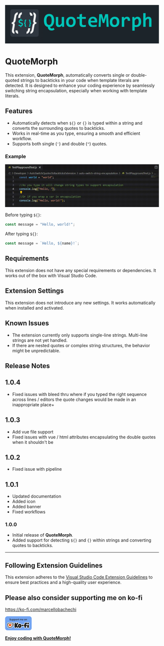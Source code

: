 <img style="width:auto; max-height:256px" src="docs/images/banner.png"/>
    


# QuoteMorph

This extension, **QuoteMorph**, automatically converts single or double-quoted strings to backticks in your code when template literals are detected. It is designed to enhance your coding experience by seamlessly switching string encapsulation, especially when working with template literals.

## Features

- Automatically detects when `${}` or `{}` is typed within a string and converts the surrounding quotes to backticks.
- Works in real-time as you type, ensuring a smooth and efficient workflow.
- Supports both single (`'`) and double (`"`) quotes.

### Example
![Demo Video](docs/images/Demo.gif)

Before typing `${}`:
```typescript
const message = "Hello, world!";
```

After typing `${}`:
```typescript
const message = `Hello, ${name}!`;
```

## Requirements

This extension does not have any special requirements or dependencies. It works out of the box with Visual Studio Code.

## Extension Settings

This extension does not introduce any new settings. It works automatically when installed and activated.

## Known Issues

- The extension currently only supports single-line strings. Multi-line strings are not yet handled.
- If there are nested quotes or complex string structures, the behavior might be unpredictable.

## Release Notes

## 1.0.4

- Fixed issues with bleed thru where if you typed the right sequence across lines / editors the quote changes would be made in an inappropriate place+

## 1.0.3

- Add vue file support
- Fixed issues with vue / html attributes encapsulating the double quotes when it shouldn't be

## 1.0.2

- Fixed issue with pipeline

## 1.0.1

- Updated documentation
- Added icon
- Added banner
- Fixed workflows

### 1.0.0

- Initial release of **QuoteMorph**.
- Added support for detecting `${}` and `{}` within strings and converting quotes to backticks.

---

## Following Extension Guidelines

This extension adheres to the [Visual Studio Code Extension Guidelines](https://code.visualstudio.com/api/references/extension-guidelines) to ensure best practices and a high-quality user experience.

## Please also consider supporting me on ko-fi
https://ko-fi.com/marcellobachechi

<a href='https://ko-fi.com/marcellobachechi' target='_blank'><img height='35' style='border:0px;height:46px;' src='docs/images/kofi.png' border='0' alt='Buy Me a Coffee at ko-fi.com' />


**Enjoy coding with QuoteMorph!**
